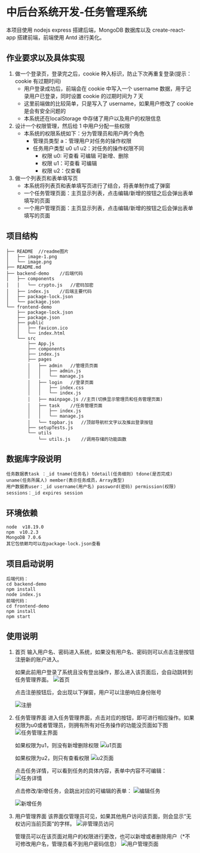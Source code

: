 # 中后台系统开发-任务管理系统

本项目使用 nodejs express 搭建后端，MongoDB 数据库以及 create-react-app 搭建前端，前端使用 Antd 进行美化。

## 作业要求以及具体实现

1. 做一个登录页，登录完之后，cookie 种入标识，防止下次再重复登录(提示：cookie 有过期时间)
   - 用户登录成功后，前端会在 cookie 中写入一个 username 数据，用于记录用户已登录，同时设置 cookie 的过期时间为 7 天
   - 这里前端做的比较简单，只是写入了 username，如果用户修改了 cookie 是会有安全问题的
   - 本系统还在localStorage 中存储了用户以及用户的权限信息
2. 设计一个权限管理，然后给 1 中用户分配一些权限
   - 本系统的权限系统如下：分为管理员和用户两个角色
     - 管理员类型 a：管理用户对任务的操作权限
     - 任务用户类型 u0 u1 u2：对任务的操作权限不同
       - 权限 u0: 可查看 可编辑 可新增、删除
       - 权限 u1：可查看 可编辑
       - 权限 u2：仅查看
3. 做一个列表页和表单填写页
   - 本系统将列表页和表单填写页进行了结合，将表单制作成了弹窗
   - 一个任务管理页面：主页显示列表，点击编辑/新增的按钮之后会弹出表单填写的页面
   - 一个用户管理页面：主页显示列表，点击编辑/新增的按钮之后会弹出表单填写的页面

## 项目结构

```
├── README  //readme图片
│   ├── image-1.png
│   └── image.png
├── README.md
├── backend-demo    //后端代码
│   ├── components
│   │   └── crypto.js   //密码加密
│   ├── index.js    //后端主要代码
│   ├── package-lock.json
│   └── package.json
└── frontend-demo
    ├── package-lock.json
    ├── package.json
    ├── public
    │   ├── favicon.ico
    │   └── index.html
    └── src
        ├── App.js
        ├── components
        ├── index.js
        ├── pages
        │   ├── admin   //管理员页面
        │   │   ├── admin.js
        │   │   └── manage.js
        │   ├── login   //登录页面
        │   │   ├── index.css
        │   │   └── index.js
        │   ├── mainpage.js //主页(切换显示管理员和任务管理页面)
        │   ├── task    //任务管理页面
        │   │   ├── index.js
        │   │   └── manage.js
        │   └── topbar.js   //顶部导航栏文字以及推出登录按钮
        ├── setupTests.js
        └── utils
            └── utils.js    //调用存储的功能函数
```

## 数据库字段说明

```
任务数据表task ：_id tname(任务名) tdetail(任务细则) tdone(是否完成) uname(任务所属人) member(表示任务成员，Array类型)
用户数据表user：_id username(用户名) password(密码) permission(权限)
sessions：_id expires session
```

## 环境依赖

```
node  v18.19.0
npm  v10.2.3
MongoDB 7.0.6
其它包依赖均可以在package-lock.json查看
```

## 项目启动说明

```
后端代码：
cd backend-demo
npm install
node index.js
前端代码：
cd frontend-demo
npm install
npm start
```

## 使用说明

1. 首页
   输入用户名、密码进入系统，如果没有用户名、密码则可以点击注册按钮注册新的账户进入。

    如果此前用户登录了系统且没有登出操作，那么进入该页面后，会自动跳转到任务管理界面。
    ![首页](README/image.png)

    点击注册按钮后，会出现以下弹窗，用户可以注册响应身份账号

    ![注册](README/image-1.png)

2. 任务管理界面
    进入任务管理界面，点击对应的按钮，即可进行相应操作。如果权限为u0或者管理员，则拥有所有对任务操作的功能没页面如下图
    ![任务管理主界面](README/image-2.png)

    如果权限为u1，则没有新增删除权限
    ![u1页面](README/image-7.png)

    如果权限为u2，则只有查看权限
    ![u2页面](README/image-6.png)

    点击任务详情，可以看到任务的具体内容，表单中内容不可编辑：
    ![任务详情](README/image-3.png)

    点击修改/新增任务，会跳出对应的可编辑的表单：
    ![编辑任务](README/image-4.png)

    ![新增任务](README/image-5.png)
3. 用户管理界面
    该界面仅管理员可见，如果其他用户访问该页面，则会显示“无权访问当前页面“的字样。
    ![非管理员访问](README/image-8.png)

    管理员可以在该页面对用户的权限进行更改，也可以新增或者删除用户（*不可修改用户名，管理员看不到用户密码信息）
    ![用户管理页面](README/image-9.png)
